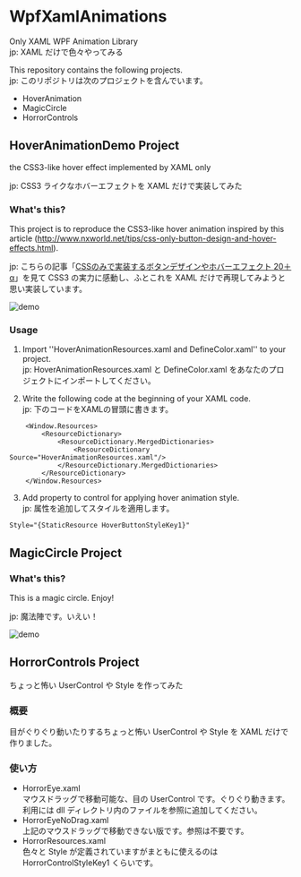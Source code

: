 # WpfXamlAnimations
Only XAML WPF Animation Library  
jp: XAML だけで色々やってみる  

This repository contains the following projects.  
jp: このリポジトリは次のプロジェクトを含んでいます。 

- HoverAnimation
- MagicCircle
- HorrorControls


## HoverAnimationDemo Project
the CSS3-like hover effect implemented by XAML only  

jp: CSS3 ライクなホバーエフェクトを XAML だけで実装してみた  

### What's this?
This project is to reproduce the CSS3-like hover animation inspired by this article (http://www.nxworld.net/tips/css-only-button-design-and-hover-effects.html).  

jp: こちらの記事「[CSSのみで実装するボタンデザインやホバーエフェクト 20＋α](http://www.nxworld.net/tips/css-only-button-design-and-hover-effects.html)」を見て CSS3 の実力に感動し、ふとこれを XAML だけで再現してみようと思い実装しています。  
  
![demo](https://raw.github.com/wiki/0V/WpfXamlAnimations/demo/WPFXAMLANIME.gif)

### Usage

1. Import ''HoverAnimationResources.xaml and DefineColor.xaml'' to your project.  
jp: HoverAnimationResources.xaml と DefineColor.xaml をあなたのプロジェクトにインポートしてください。

2. Write the following code at the beginning of your XAML code.  
jp: 下のコードをXAMLの冒頭に書きます。

```
    <Window.Resources>
        <ResourceDictionary>
            <ResourceDictionary.MergedDictionaries>
                <ResourceDictionary Source="HoverAnimationResources.xaml"/>
            </ResourceDictionary.MergedDictionaries>
        </ResourceDictionary>
    </Window.Resources>
```

3. Add property to control for applying hover animation style.  
jp: 属性を追加してスタイルを適用します。
```
Style="{StaticResource HoverButtonStyleKey1}"
```

  
## MagicCircle Project

### What's this?
This is a magic circle. Enjoy!  

jp: 魔法陣です。いえい！  


![demo](https://raw.githubusercontent.com/wiki/0V/WpfXamlAnimations/demo/MagicCircle.gif)

## HorrorControls Project
ちょっと怖い UserControl や Style を作ってみた  

### 概要  
目がぐりぐり動いたりするちょっと怖い UserControl や Style を XAML だけで作りました。  

### 使い方
* HorrorEye.xaml  
マウスドラッグで移動可能な、目の UserControl です。ぐりぐり動きます。  
利用には dll ディレクトリ内のファイルを参照に追加してください。  
* HorrorEyeNoDrag.xaml  
上記のマウスドラッグで移動できない版です。参照は不要です。  
* HorrorResources.xaml  
色々と Style が定義されていますがまともに使えるのは HorrorControlStyleKey1 くらいです。  
  
  
